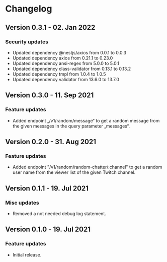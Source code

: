 # Changelog
## Version 0.3.1 - 02. Jan 2022
### Security updates
- Updated dependency @nestjs/axios from 0.0.1 to 0.0.3
- Updated dependency axios from 0.21.1 to 0.23.0
- Updated dependency ansi-regex from 5.0.0 to 5.0.1
- Updated dependency class-validator from 0.13.1 to 0.13.2
- Updated dependency tmpl from 1.0.4 to 1.0.5
- Updated dependency validator from 13.6.0 to 13.7.0
## Version 0.3.0 - 11. Sep 2021
### Feature updates
- Added endpoint „/v1/random/message“ to get a random message from the given messages in the query parameter „messages“.
## Version 0.2.0 - 31. Aug 2021
### Feature updates
- Added endpoint "/v1/random/random-chatter/:channel" to get a random user name from the viewer list of the given Twitch channel.
## Version 0.1.1 - 19. Jul 2021
### Misc updates
- Removed a not needed debug log statement.
## Version 0.1.0 - 19. Jul 2021
### Feature updates
- Initial release.